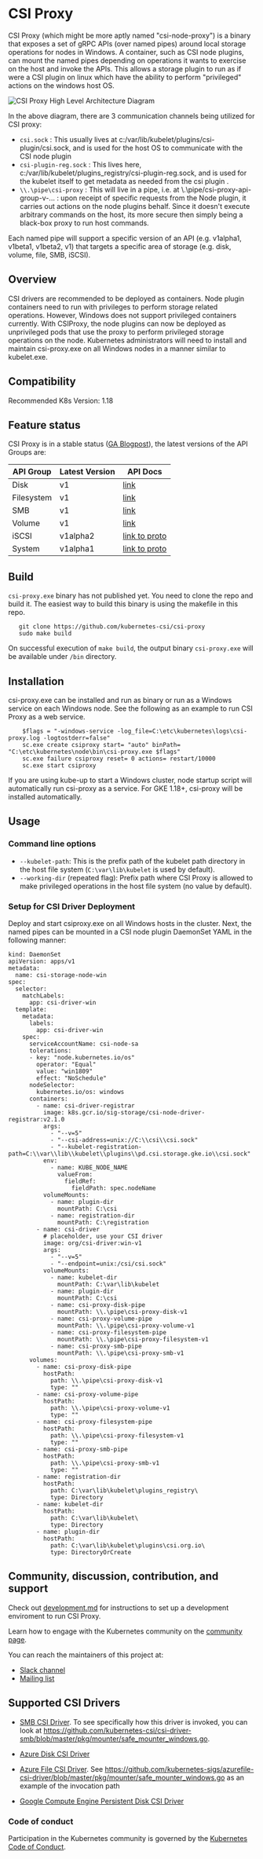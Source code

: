 # CSI Proxy

CSI Proxy (which might be more aptly named "csi-node-proxy") is a binary that exposes a set of gRPC APIs (over named pipes) around local storage operations for nodes in Windows. A container, such as CSI node plugins, can mount the named pipes depending on operations it wants to exercise on the host and
invoke the APIs.  This allows a storage plugin to run as if were a CSI plugin on linux which have the ability to perform "privileged" actions on the windows host OS.

![CSI Proxy High Level Architecture Diagram](./docs/csi-proxy-high-level-arch.png)

In the above diagram, there are 3 communication channels being utilized for CSI proxy:

- `csi.sock` : This usually lives at c:/var/lib/kubelet/plugins/csi-plugin/csi.sock, and is used for the host OS to communicate with the CSI node plugin
- `csi-plugin-reg.sock` : This lives here, c:/var/lib/kubelet/plugins_registry/csi-plugin-reg.sock, and is used for the kubelet itself to get metadata as needed from the csi plugin .
- `\\.\pipe\csi-proxy` : This will live in a pipe, i.e. at \\.\pipe/csi-proxy-api-group-v-... : upon receipt of specific requests from the Node plugin, it carries out actions on the node plugins behalf.  Since it doesn't execute arbitrary commands on the host, its more secure then simply being a black-box proxy to run host commands.

Each named pipe will support a specific version of an API (e.g. v1alpha1, v1beta1, v1beta2, v1)
that targets a specific area of storage (e.g. disk, volume, file, SMB, iSCSI).

## Overview

CSI drivers are recommended to be deployed as containers. Node plugin containers need to run with privileges to perform storage related operations. However, Windows does not support privileged containers currently. With CSIProxy, the node plugins can now be deployed as unprivileged pods that use the proxy to perform privileged storage operations on the node. Kubernetes administrators will need to install and maintain csi-proxy.exe on all Windows nodes in a manner similar to kubelet.exe.

## Compatibility

Recommended K8s Version: 1.18

## Feature status

CSI Proxy is in a stable status ([GA Blogpost](https://kubernetes.io/blog/2021/08/09/csi-windows-support-with-csi-proxy-reaches-ga/)), the latest versions of the API Groups are:

| API Group  | Latest Version | API Docs                                                |
| ---        | ---            | ---                                                     |
| Disk       | v1             | [link](./docs/apis/disk_v1.md)                          |
| Filesystem | v1             | [link](./docs/apis/filesystem_v1.md)                    |
| SMB        | v1             | [link](./docs/apis/smb_v1.md)                           |
| Volume     | v1             | [link](./docs/apis/volume_v1.md)                        |
| iSCSI      | v1alpha2       | [link to proto](./client/api/iscsi/v1alpha2/api.proto)  |
| System     | v1alpha1       | [link to proto](./client/api/system/v1alpha1/api.proto) |

## Build

`csi-proxy.exe` binary has not published yet. You need to clone the repo and build it. The easiest way to build this binary is using the makefile in this repo.

```
   git clone https://github.com/kubernetes-csi/csi-proxy
   sudo make build
```

On successful execution of `make build`, the output binary `csi-proxy.exe` will be available under `/bin` directory.

## Installation

csi-proxy.exe can be installed and run as binary or run as a Windows service on each Windows node. See the following as an example to run CSI Proxy as a web service.
```
    $flags = "-windows-service -log_file=C:\etc\kubernetes\logs\csi-proxy.log -logtostderr=false"
    sc.exe create csiproxy start= "auto" binPath= "C:\etc\kubernetes\node\bin\csi-proxy.exe $flags"
    sc.exe failure csiproxy reset= 0 actions= restart/10000
    sc.exe start csiproxy
```
If you are using kube-up to start a Windows cluster, node startup script will automatically run csi-proxy as a service. For GKE 1.18+, csi-proxy will be installed automatically.

## Usage

### Command line options

* `--kubelet-path`: This is the prefix path of the kubelet path directory in the host file system (`C:\var\lib\kubelet` is used by default).
* `--working-dir` (repeated flag): Prefix path where CSI Proxy is allowed to make privileged operations in the host file system (no value by default).

### Setup for CSI Driver Deployment

Deploy and start csiproxy.exe on all Windows hosts in the cluster. Next, the named
pipes can be mounted in a CSI node plugin DaemonSet YAML in the following manner:

```
kind: DaemonSet
apiVersion: apps/v1
metadata:
  name: csi-storage-node-win
spec:
  selector:
    matchLabels:
      app: csi-driver-win
  template:
    metadata:
      labels:
        app: csi-driver-win
    spec:
      serviceAccountName: csi-node-sa
      tolerations:
      - key: "node.kubernetes.io/os"
        operator: "Equal"
        value: "win1809"
        effect: "NoSchedule"
      nodeSelector:
        kubernetes.io/os: windows
      containers:
        - name: csi-driver-registrar
          image: k8s.gcr.io/sig-storage/csi-node-driver-registrar:v2.1.0
          args:
            - "--v=5"
            - "--csi-address=unix://C:\\csi\\csi.sock"
            - "--kubelet-registration-path=C:\\var\\lib\\kubelet\\plugins\\pd.csi.storage.gke.io\\csi.sock"
          env:
            - name: KUBE_NODE_NAME
              valueFrom:
                fieldRef:
                  fieldPath: spec.nodeName
          volumeMounts:
            - name: plugin-dir
              mountPath: C:\csi
            - name: registration-dir
              mountPath: C:\registration
        - name: csi-driver
          # placeholder, use your CSI driver
          image: org/csi-driver:win-v1
          args:
            - "--v=5"
            - "--endpoint=unix:/csi/csi.sock"
          volumeMounts:
            - name: kubelet-dir
              mountPath: C:\var\lib\kubelet
            - name: plugin-dir
              mountPath: C:\csi
            - name: csi-proxy-disk-pipe
              mountPath: \\.\pipe\csi-proxy-disk-v1
            - name: csi-proxy-volume-pipe
              mountPath: \\.\pipe\csi-proxy-volume-v1
            - name: csi-proxy-filesystem-pipe
              mountPath: \\.\pipe\csi-proxy-filesystem-v1
            - name: csi-proxy-smb-pipe
              mountPath: \\.\pipe\csi-proxy-smb-v1
      volumes:
        - name: csi-proxy-disk-pipe
          hostPath:
            path: \\.\pipe\csi-proxy-disk-v1
            type: ""
        - name: csi-proxy-volume-pipe
          hostPath:
            path: \\.\pipe\csi-proxy-volume-v1
            type: ""
        - name: csi-proxy-filesystem-pipe
          hostPath:
            path: \\.\pipe\csi-proxy-filesystem-v1
            type: ""
        - name: csi-proxy-smb-pipe
          hostPath:
            path: \\.\pipe\csi-proxy-smb-v1
            type: ""
        - name: registration-dir
          hostPath:
            path: C:\var\lib\kubelet\plugins_registry\
            type: Directory
        - name: kubelet-dir
          hostPath:
            path: C:\var\lib\kubelet\
            type: Directory
        - name: plugin-dir
          hostPath:
            path: C:\var\lib\kubelet\plugins\csi.org.io\
            type: DirectoryOrCreate
```

## Community, discussion, contribution, and support

Check out [development.md](./docs/DEVELOPMENT.md) for instructions to set up a development enviroment to run CSI Proxy.

Learn how to engage with the Kubernetes community on the [community page](http://kubernetes.io/community/).

You can reach the maintainers of this project at:

- [Slack channel](https://kubernetes.slack.com/messages/csi-windows)
- [Mailing list](https://groups.google.com/forum/#!forum/kubernetes-sig-storage)

## Supported CSI Drivers

- [SMB CSI Driver](https://github.com/kubernetes-csi/csi-driver-smb/tree/master/deploy/example/windows). To see specifically how this driver is invoked, you can look at https://github.com/kubernetes-csi/csi-driver-smb/blob/master/pkg/mounter/safe_mounter_windows.go.

- [Azure Disk CSI Driver](https://github.com/kubernetes-sigs/azuredisk-csi-driver/tree/master/deploy/example/windows)

- [Azure File CSI Driver](https://github.com/kubernetes-sigs/azurefile-csi-driver/tree/master/deploy/example/windows).  See https://github.com/kubernetes-sigs/azurefile-csi-driver/blob/master/pkg/mounter/safe_mounter_windows.go as an example of the invocation path

- [Google Compute Engine Persistent Disk CSI Driver](https://github.com/kubernetes-sigs/gcp-compute-persistent-disk-csi-driver)

### Code of conduct

Participation in the Kubernetes community is governed by the [Kubernetes Code of Conduct](code-of-conduct.md).

[owners]: https://git.k8s.io/community/contributors/guide/owners.md
[Creative Commons 4.0]: https://git.k8s.io/website/LICENSE
